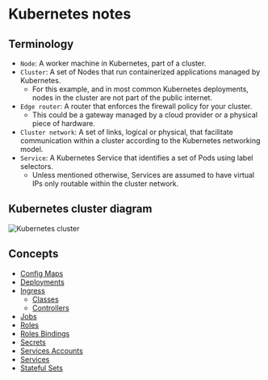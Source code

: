 # Kubernetes notes

## Terminology

- `Node`: A worker machine in Kubernetes, part of a cluster.
- `Cluster`: A set of Nodes that run containerized applications managed by Kubernetes. 
    - For this example, and in most common Kubernetes deployments, nodes in the cluster are not part of the public internet.
- `Edge router`: A router that enforces the firewall policy for your cluster.
    - This could be a gateway managed by a cloud provider or a physical piece of hardware.
- `Cluster network`: A set of links, logical or physical, that facilitate communication within a cluster according to the Kubernetes networking model.
- `Service`: A Kubernetes Service that identifies a set of Pods using label selectors.
    - Unless mentioned otherwise, Services are assumed to have virtual IPs only routable within the cluster network.

## Kubernetes cluster diagram

![Kubernetes cluster](images/cluster.png)

## Concepts

- [Config Maps](concepts/config_maps.md)
- [Deployments](concepts/deployments.md)
- [Ingress](concepts/ingress/main.md)
    - [Classes](concepts/ingress/classes.md)
    - [Controllers](concepts/ingress/controllers.md)
- [Jobs](concepts/jobs.md)
- [Roles](concepts/roles.md)
- [Roles Bindings](concepts/roles_bindings.md)
- [Secrets](concepts/secrets.md)
- [Services Accounts](concepts/service_accounts.md)
- [Services](concepts/services.md)
- [Stateful Sets](concepts/stateful_sets.md)
